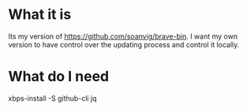# What it is
Its my version of https://github.com/soanvig/brave-bin. I want my own version to have control over the updating process and control it locally. 

# What do I need
xbps-install -S github-cli jq
